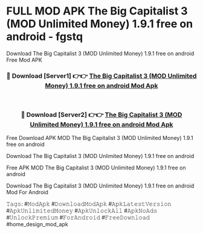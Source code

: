 # FULL MOD APK The Big Capitalist 3 (MOD Unlimited Money) 1.9.1 free on android - fgstq
Download The Big Capitalist 3 (MOD Unlimited Money) 1.9.1 free on android Free Mod APK

<div align="center">
<h3>🔴 Download [Server1] 👉👉 <a href="https://apk-comot.site?title=The_Big_Capitalist_3_(MOD_Unlimited_Money)_1.9.1_free_on_android">The Big Capitalist 3 (MOD Unlimited Money) 1.9.1 free on android Mod Apk</a></h3><br>

<h3>🔴 Download [Server2] 👉👉 <a href="https://apk-comot.site?title=The_Big_Capitalist_3_(MOD_Unlimited_Money)_1.9.1_free_on_android">The Big Capitalist 3 (MOD Unlimited Money) 1.9.1 free on android Mod Apk</a></h3>
</div>


Free Download APK MOD The Big Capitalist 3 (MOD Unlimited Money) 1.9.1 free on android

Download The Big Capitalist 3 (MOD Unlimited Money) 1.9.1 free on android 

Free APK MOD The Big Capitalist 3 (MOD Unlimited Money) 1.9.1 free on android 

Download The Big Capitalist 3 (MOD Unlimited Money) 1.9.1 free on android Mod For Android

𝚃𝚊𝚐𝚜: #𝙼𝚘𝚍𝙰𝚙𝚔 #𝙳𝚘𝚠𝚗𝚕𝚘𝚊𝚍𝙼𝚘𝚍𝙰𝚙𝚔 #𝙰𝚙𝚔𝙻𝚊𝚝𝚎𝚜𝚝𝚅𝚎𝚛𝚜𝚒𝚘𝚗 #𝙰𝚙𝚔𝚄𝚗𝚕𝚒𝚖𝚒𝚝𝚎𝚍𝙼𝚘𝚗𝚎𝚢 #𝙰𝚙𝚔𝚄𝚗𝚕𝚘𝚌𝚔𝙰𝚕𝚕 #𝙰𝚙𝚔𝙽𝚘𝙰𝚍𝚜 #𝚄𝚗𝚕𝚘𝚌𝚔𝙿𝚛𝚎𝚖𝚒𝚞𝚖 #𝙵𝚘𝚛𝙰𝚗𝚍𝚛𝚘𝚒𝚍 #𝙵𝚛𝚎𝚎𝙳𝚘𝚠𝚗𝚕𝚘𝚊𝚍 #home_design_mod_apk